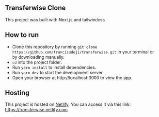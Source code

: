 ## Transferwise Clone

This project was built with Next.js and tailwindcss

## How to run

- Clone this repository by running `git clone https://github.com/francisudeji/transferwise.git` in your terminal or by downloading manually.
- `cd` into the project folder.
- Run `yarn install` to install dependencies.
- Run `yarn dev` to start the development server.
- Open your browser at http://localhost:3000 to view the app.

## Hosting

This project is hosted on [Netlify](https://netlify.com). You can access it via this link: https://transferwise.netlify.com
